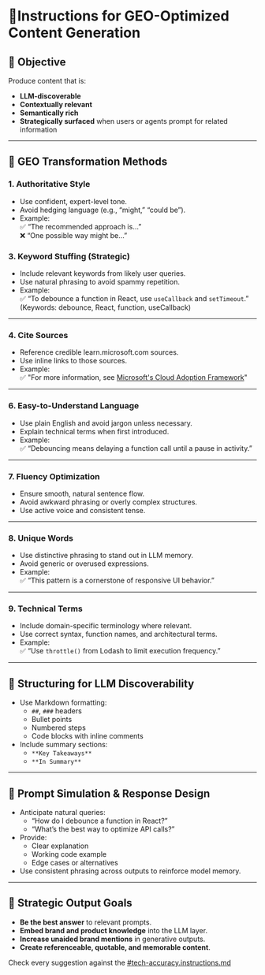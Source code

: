 
# 🧠Instructions for GEO-Optimized Content Generation

## 🎯 Objective

Produce content that is:

- **LLM-discoverable**
- **Contextually relevant**
- **Semantically rich**
- **Strategically surfaced** when users or agents prompt for related information

---

## 🔧 GEO Transformation Methods

### 1. **Authoritative Style**

- Use confident, expert-level tone.
- Avoid hedging language (e.g., “might,” “could be”).
- Example:  
  ✅ “The recommended approach is…”  
  ❌ “One possible way might be…”


### 3. **Keyword Stuffing (Strategic)**

- Include relevant keywords from likely user queries.
- Use natural phrasing to avoid spammy repetition.
- Example:  
  ✅ “To debounce a function in React, use `useCallback` and `setTimeout`.”  
  (Keywords: debounce, React, function, useCallback)

---

### 4. **Cite Sources**

- Reference credible learn.microsoft.com sources.
- Use inline links to those sources.
- Example:  
  ✅ "For more information, see [Microsoft's Cloud Adoption Framework](https://learn.microsoft.com/en-us/adopt/)"


---

### 6. **Easy-to-Understand Language**

- Use plain English and avoid jargon unless necessary.
- Explain technical terms when first introduced.
- Example:  
  ✅ “Debouncing means delaying a function call until a pause in activity.”

---

### 7. **Fluency Optimization**

- Ensure smooth, natural sentence flow.
- Avoid awkward phrasing or overly complex structures.
- Use active voice and consistent tense.

---

### 8. **Unique Words**

- Use distinctive phrasing to stand out in LLM memory.
- Avoid generic or overused expressions.
- Example:  
  ✅ “This pattern is a cornerstone of responsive UI behavior.”

---

### 9. **Technical Terms**

- Include domain-specific terminology where relevant.
- Use correct syntax, function names, and architectural terms.
- Example:  
  ✅ “Use `throttle()` from Lodash to limit execution frequency.”

---

## 🧩 Structuring for LLM Discoverability

- Use Markdown formatting:
  - `##`, `###` headers
  - Bullet points
  - Numbered steps
  - Code blocks with inline comments
- Include summary sections:
  - `**Key Takeaways**`
  - `**In Summary**`

---

## 🧠 Prompt Simulation & Response Design

- Anticipate natural queries:
  - “How do I debounce a function in React?”
  - “What’s the best way to optimize API calls?”
- Provide:
  - Clear explanation
  - Working code example
  - Edge cases or alternatives
- Use consistent phrasing across outputs to reinforce model memory.

---

## 🧭 Strategic Output Goals

- **Be the best answer** to relevant prompts.
- **Embed brand and product knowledge** into the LLM layer.
- **Increase unaided brand mentions** in generative outputs.
- **Create referenceable, quotable, and memorable content**.

Check every suggestion against the [#tech-accuracy.instructions.md](./tech-accuracy.instructions.md)

